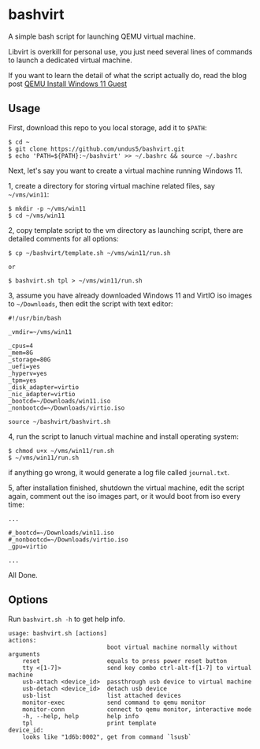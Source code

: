 # bashvirt

A simple bash script for launching QEMU virtual machine.

Libvirt is overkill for personal use, you just need several lines of commands to
launch a dedicated virtual machine.

If you want to learn the detail of what the script actually do, read the blog post
[QEMU Install Windows 11 Guest](https://undus.net/posts/qemu-install-windows11-guest/)

## Usage

First, download this repo to you local storage, add it to `$PATH`:

```
$ cd ~
$ git clone https://github.com/undus5/bashvirt.git
$ echo 'PATH=${PATH}:~/bashvirt' >> ~/.bashrc && source ~/.bashrc
```

Next, let's say you want to create a virtual machine running Windows 11.

1, create a directory for storing virtual machine related files, say `~/vms/win11`:

```
$ mkdir -p ~/vms/win11
$ cd ~/vms/win11
```

2, copy template script to the vm directory as launching script,
there are detailed comments for all options:

```
$ cp ~/bashvirt/template.sh ~/vms/win11/run.sh

or

$ bashvirt.sh tpl > ~/vms/win11/run.sh
```

3, assume you have already downloaded Windows 11 and VirtIO iso images to
`~/Downloads`, then edit the script with text editor:

```
#!/usr/bin/bash

_vmdir=~/vms/win11

_cpus=4
_mem=8G
_storage=80G
_uefi=yes
_hyperv=yes
_tpm=yes
_disk_adapter=virtio
_nic_adapter=virtio
_bootcd=~/Downloads/win11.iso
_nonbootcd=~/Downloads/virtio.iso

source ~/bashvirt/bashvirt.sh
```

4, run the script to lanuch virtual machine and install operating system:

```
$ chmod u+x ~/vms/win11/run.sh
$ ~/vms/win11/run.sh
```

if anything go wrong, it would generate a log file called `journal.txt`.

5, after installation finished, shutdown the virtual machine, edit the script
again, comment out the iso images part, or it would boot from iso every time:

```
...

#_bootcd=~/Downloads/win11.iso
#_nonbootcd=~/Downloads/virtio.iso
_gpu=virtio

...
```

All Done.

## Options

Run `bashvirt.sh -h` to get help info.

```
usage: bashvirt.sh [actions]
actions:
                            boot virtual machine normally without arguments
    reset                   equals to press power reset button
    tty <[1-7]>             send key combo ctrl-alt-f[1-7] to virtual machine
    usb-attach <device_id>  passthrough usb device to virtual machine
    usb-detach <device_id>  detach usb device
    usb-list                list attached devices
    monitor-exec            send command to qemu monitor
    monitor-conn            connect to qemu monitor, interactive mode
    -h, --help, help        help info
    tpl                     print template
device_id:
    looks like "1d6b:0002", get from command `lsusb`
```

